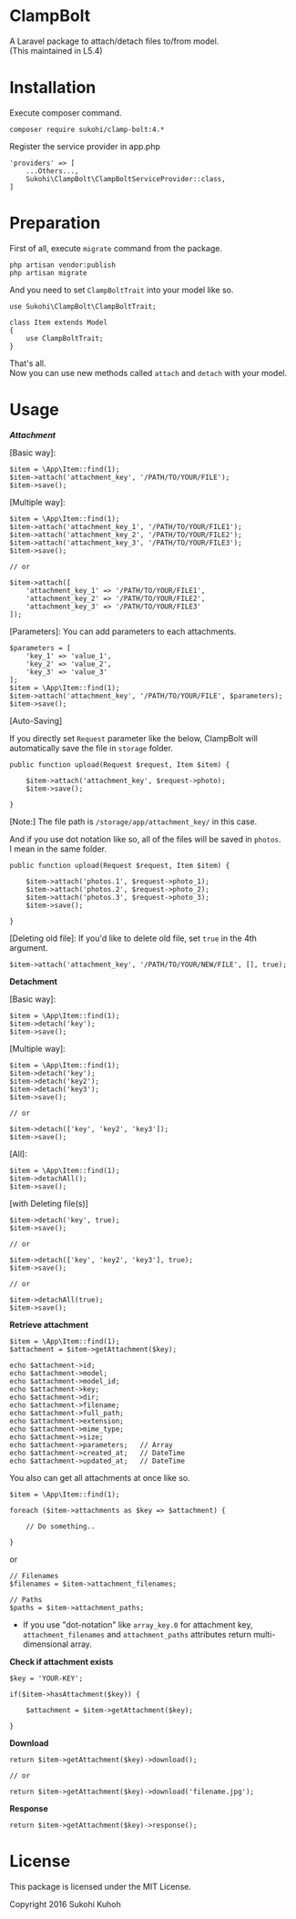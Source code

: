 # ClampBolt
A Laravel package to attach/detach files to/from model.  
(This maintained in L5.4)

# Installation

Execute composer command.

    composer require sukohi/clamp-bolt:4.*

Register the service provider in app.php

    'providers' => [
        ...Others...,  
        Sukohi\ClampBolt\ClampBoltServiceProvider::class,
    ]

# Preparation

First of all, execute `migrate` command from the package.

    php artisan vendor:publish
    php artisan migrate

And you need to set `ClampBoltTrait` into your model like so.

    use Sukohi\ClampBolt\ClampBoltTrait;
    
    class Item extends Model
    {
        use ClampBoltTrait;
    }
    
That's all.  
Now you can use new methods called `attach` and `detach` with your model.

# Usage

***Attachment***
    
[Basic way]:  
    
    $item = \App\Item::find(1);
    $item->attach('attachment_key', '/PATH/TO/YOUR/FILE');
    $item->save();

[Multiple way]:  

    $item = \App\Item::find(1);
    $item->attach('attachment_key_1', '/PATH/TO/YOUR/FILE1');
    $item->attach('attachment_key_2', '/PATH/TO/YOUR/FILE2');
    $item->attach('attachment_key_3', '/PATH/TO/YOUR/FILE3');
    $item->save();
    
    // or
    
    $item->attach([
        'attachment_key_1' => '/PATH/TO/YOUR/FILE1',
        'attachment_key_2' => '/PATH/TO/YOUR/FILE2',
        'attachment_key_3' => '/PATH/TO/YOUR/FILE3'
    ]);

[Parameters]: You can add parameters to each attachments.
    
    $parameters = [
        'key_1' => 'value_1', 
        'key_2' => 'value_2', 
        'key_3' => 'value_3'
    ];
    $item = \App\Item::find(1);
    $item->attach('attachment_key', '/PATH/TO/YOUR/FILE', $parameters);
    $item->save();

[Auto-Saving]

If you directly set `Request` parameter like the below, ClampBolt will automatically save the file in `storage` folder.

    public function upload(Request $request, Item $item) {

        $item->attach('attachment_key', $request->photo);
        $item->save();

    }
    
[Note:] The file path is `/storage/app/attachment_key/` in this case.

And if you use dot notation like so, all of the files will be saved in `photos`.  
I mean in the same folder.
    
    public function upload(Request $request, Item $item) {

        $item->attach('photos.1', $request->photo_1);
        $item->attach('photos.2', $request->photo_2);
        $item->attach('photos.3', $request->photo_3);
        $item->save();

    }


[Deleting old file]: If you'd like to delete old file, set `true` in the 4th argument.

    $item->attach('attachment_key', '/PATH/TO/YOUR/NEW/FILE', [], true);

**Detachment**  

[Basic way]:  

    $item = \App\Item::find(1);
    $item->detach('key');
    $item->save();

[Multiple way]:  

    $item = \App\Item::find(1);
    $item->detach('key');
    $item->detach('key2');
    $item->detach('key3');
    $item->save();
    
    // or
    
    $item->detach(['key', 'key2', 'key3']);
    $item->save();
    
[All]:

    $item = \App\Item::find(1);
    $item->detachAll();
    $item->save();

[with Deleting file(s)]

    $item->detach('key', true);
    $item->save();
    
    // or
    
    $item->detach(['key', 'key2', 'key3'], true);
    $item->save();
    
    // or 
    
    $item->detachAll(true);
    $item->save();
    

**Retrieve attachment** 

    $item = \App\Item::find(1);
    $attachment = $item->getAttachment($key);
    
    echo $attachment->id;
    echo $attachment->model;
    echo $attachment->model_id;
    echo $attachment->key;
    echo $attachment->dir;
    echo $attachment->filename;
    echo $attachment->full_path;
    echo $attachment->extension;
    echo $attachment->mime_type;
    echo $attachment->size;
    echo $attachment->parameters;   // Array
    echo $attachment->created_at;   // DateTime
    echo $attachment->updated_at;   // DateTime


You also can get all attachments at once like so.

    $item = \App\Item::find(1);
    
    foreach ($item->attachments as $key => $attachment) {
    
        // Do something..
    
    }

or 

    // Filenames
    $filenames = $item->attachment_filenames;
    
    // Paths
    $paths = $item->attachment_paths;
    
* If you use "dot-notation" like `array_key.0` for attachment key, `attachment_filenames` and `attachment_paths` attributes return multi-dimensional array.

**Check if attachment exists**
    
    $key = 'YOUR-KEY';
    
    if($item->hasAttachment($key)) {

        $attachment = $item->getAttachment($key);

    }


**Download**


    return $item->getAttachment($key)->download();  

    // or
    
    return $item->getAttachment($key)->download('filename.jpg');  

**Response**

    return $item->getAttachment($key)->response();  

# License

This package is licensed under the MIT License.

Copyright 2016 Sukohi Kuhoh